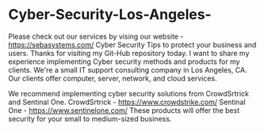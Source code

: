 # Cyber-Security-Los-Angeles-
Please check out our services by vising our website - https://sebasystems.com/
Cyber Security Tips to protect your business and users. 
Thanks for visiting my Git-Hub repository today. 
I want to share my experience implementing Cyber security methods and products for my clients.
We're a small IT support consulting company in Los Angeles, CA. 
Our clients offer computer, server, network, and cloud services.  

We recommend implementing cyber security solutions from CrowdSrtrick and Sentinal One. 
CrowdSrtrick  -  https://www.crowdstrike.com/
Sentinal One - https://www.sentinelone.com/
These products will offer the best security for your small to medium-sized business. 
